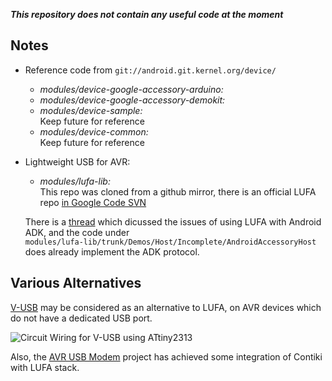 **_This repository does not contain any useful code at the moment_**

## Notes

- Reference code from `git://android.git.kernel.org/device/`
   * _modules/device-google-accessory-arduino:_
   * _modules/device-google-accessory-demokit:_
   * _modules/device-sample:_<br>
   Keep future for reference
   * _modules/device-common:_<br>
   Keep future for reference

- Lightweight USB for AVR:
   * _modules/lufa-lib:_<br>
  This repo was cloned from a github mirror, there is an official LUFA repo
  [in Google Code SVN](http://lufa-lib.googlecode.com/svn)

  There is a [thread](http://groups.google.com/group/lufa-support/browse_thread/thread/6276262ccfa59c6a)
  which dicussed the issues of using LUFA with Android ADK, and the code under<br>
  `modules/lufa-lib/trunk/Demos/Host/Incomplete/AndroidAccessoryHost` does
  already implement the ADK protocol.

## Various Alternatives

[V-USB](http://www.obdev.at/products/vusb/index.html) may be considered as
an alternative to LUFA, on AVR devices which do not have a dedicated USB port.

![Circuit Wiring for V-USB using ATtiny2313](http://www.obdev.at/Images/vusb/circuit-zoomed.gif)

Also, the [AVR USB Modem](http://avrusbmodem.googlecode.com/svn/trunk) project has
achieved some integration of Contiki with LUFA stack.
